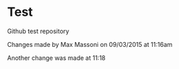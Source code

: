 # Test
Github test repository

Changes made by Max Massoni on 09/03/2015 at 11:16am

Another change was made at 11:18
